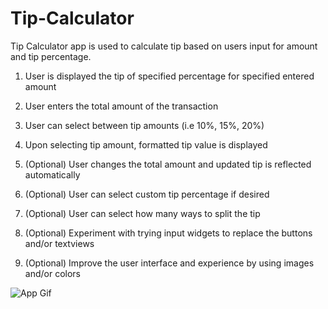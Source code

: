 Tip-Calculator
==============
Tip Calculator app is used to calculate tip based on users input for amount and tip percentage.

1. User is displayed the tip of specified percentage for specified entered amount

2. User enters the total amount of the transaction

3. User can select between tip amounts (i.e 10%, 15%, 20%)

4. Upon selecting tip amount, formatted tip value is displayed

5. (Optional) User changes the total amount and updated tip is reflected automatically

6. (Optional) User can select custom tip percentage if desired

7. (Optional) User can select how many ways to split the tip

8. (Optional) Experiment with trying input widgets to replace the buttons and/or textviews

9. (Optional) Improve the user interface and experience by using images and/or colors

![App Gif](blob/master/output.gif)

